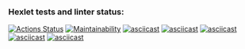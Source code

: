 ### Hexlet tests and linter status:
[![Actions Status](https://github.com/Superfinik/frontend-project-44/workflows/hexlet-check/badge.svg)](https://github.com/Superfinik/frontend-project-44/actions)
[![Maintainability](https://api.codeclimate.com/v1/badges/6572e08f07040547b24c/maintainability)](https://codeclimate.com/github/Superfinik/frontend-project-44/maintainability)
[![asciicast](https://asciinema.org/a/wjhqNiym4T8IRb0X8X9VUvGVa.svg)](https://asciinema.org/a/wjhqNiym4T8IRb0X8X9VUvGVa)
[![asciicast](https://asciinema.org/a/Wr94bABJk0EwpWSAsy0sMtySv.svg)](https://asciinema.org/a/Wr94bABJk0EwpWSAsy0sMtySv)
[![asciicast](https://asciinema.org/a/erZkoaQBjuXmdV66ATwkRdBT3.svg)](https://asciinema.org/a/erZkoaQBjuXmdV66ATwkRdBT3)
[![asciicast](https://asciinema.org/a/tVHxksLHrHg6j4WprZQH7r3EO.svg)](https://asciinema.org/a/tVHxksLHrHg6j4WprZQH7r3EO)
[![asciicast](https://asciinema.org/a/Br0AqzgSGhOn50EdRkaWxHoOR.svg)](https://asciinema.org/a/Br0AqzgSGhOn50EdRkaWxHoOR)
